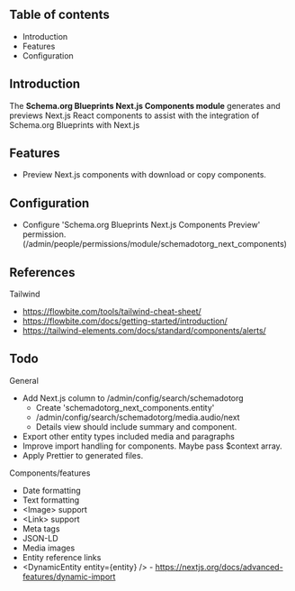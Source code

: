 Table of contents
-----------------

* Introduction
* Features
* Configuration

Introduction
------------

The **Schema.org Blueprints Next.js Components module** generates and previews 
Next.js React components to assist with the integration of 
Schema.org Blueprints with Next.js


Features
--------

- Preview Next.js components with download or copy components.


Configuration
-------------

- Configure 'Schema.org Blueprints Next.js Components Preview' permission.
  (/admin/people/permissions/module/schemadotorg_next_components)


References
----------

Tailwind

- https://flowbite.com/tools/tailwind-cheat-sheet/
- https://flowbite.com/docs/getting-started/introduction/
- https://tailwind-elements.com/docs/standard/components/alerts/


Todo
----

General

- Add Next.js column to /admin/config/search/schemadotorg
  - Create 'schemadotorg_next_components.entity'
  - /admin/config/search/schemadotorg/media.audio/next
  - Details view should include summary and component.
- Export other entity types included media and paragraphs
- Improve import handling for components. Maybe pass $context array. 
- Apply Prettier to generated files.

Components/features

- Date formatting
- Text formatting
- \<Image\> support
- \<Link\> support
- Meta tags
- JSON-LD
- Media images
- Entity reference links
- \<DynamicEntity entity={entity} /\> - <https://nextjs.org/docs/advanced-features/dynamic-import> 
